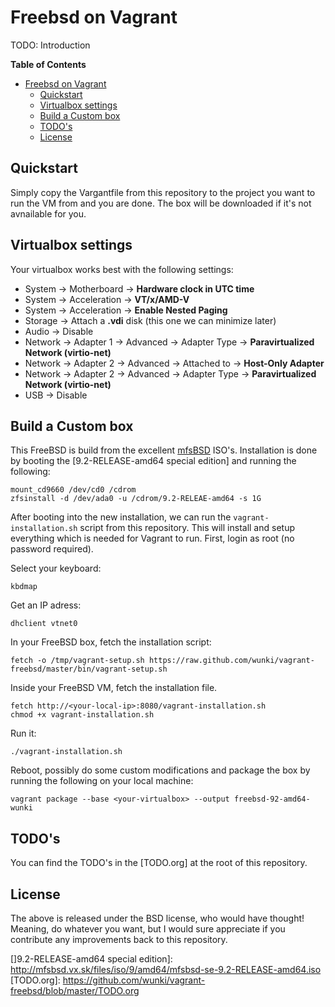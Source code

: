
# Freebsd on Vagrant

TODO: Introduction

**Table of Contents**

- [Freebsd on Vagrant](#freebsd-on-vagrant)
	- [Quickstart](#quickstart)
	- [Virtualbox settings](#virtualbox-settings)
	- [Build a Custom box](#build-a-custom-box)
	- [TODO's](#todo's)
	- [License](#license)

## Quickstart

Simply copy the Vargantfile from this repository to the project you want to
run the VM from and you are done. The box will be downloaded if it's not
avnailable for you.

## Virtualbox settings

Your virtualbox works best with the following settings:

- System -> Motherboard -> **Hardware clock in UTC time**
- System -> Acceleration -> **VT/x/AMD-V**
- System -> Acceleration -> **Enable Nested Paging**
- Storage -> Attach a **.vdi** disk (this one we can minimize later)
- Audio -> Disable
- Network -> Adapter 1 -> Advanced -> Adapter Type -> **Paravirtualized Network (virtio-net)**
- Network -> Adapter 2 -> Advanced -> Attached to -> **Host-Only Adapter**
- Network -> Adapter 2 -> Advanced -> Adapter Type -> **Paravirtualized Network (virtio-net)**
- USB -> Disable

## Build a Custom box

This FreeBSD is build from the excellent [mfsBSD] ISO's. Installation is done
by booting the [9.2-RELEASE-amd64 special edition] and running the following:

    mount_cd9660 /dev/cd0 /cdrom
    zfsinstall -d /dev/ada0 -u /cdrom/9.2-RELEAE-amd64 -s 1G

After booting into the new installation, we can run the
`vagrant-installation.sh` script from this repository. This will install and
setup everything which is needed for Vagrant to run. First, login as root (no
password required).

Select your keyboard:

    kbdmap

Get an IP adress:

    dhclient vtnet0

In your FreeBSD box, fetch the installation script:

    fetch -o /tmp/vagrant-setup.sh https://raw.github.com/wunki/vagrant-freebsd/master/bin/vagrant-setup.sh

Inside your FreeBSD VM, fetch the installation file.

    fetch http://<your-local-ip>:8080/vagrant-installation.sh
    chmod +x vagrant-installation.sh

Run it:

    ./vagrant-installation.sh

Reboot, possibly do some custom modifications and package the box by running
the following on your local machine:

    vagrant package --base <your-virtualbox> --output freebsd-92-amd64-wunki


## TODO's

You can find the TODO's in the [TODO.org] at the root of this repository.

## License

The above is released under the BSD license, who would have thought! Meaning,
do whatever you want, but I would sure appreciate if you contribute any
improvements back to this repository.

[mfsBSD]: http://mfsbsd.vx.sk/
[]9.2-RELEASE-amd64 special edition]: http://mfsbsd.vx.sk/files/iso/9/amd64/mfsbsd-se-9.2-RELEASE-amd64.iso
[TODO.org]: https://github.com/wunki/vagrant-freebsd/blob/master/TODO.org
